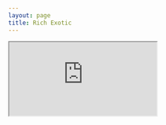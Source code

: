 ```yaml
---
layout: page
title: Rich Exotic
---
```


<iframe src="https://myqrcode.com/qr/07ac5007/view"></iframe>
